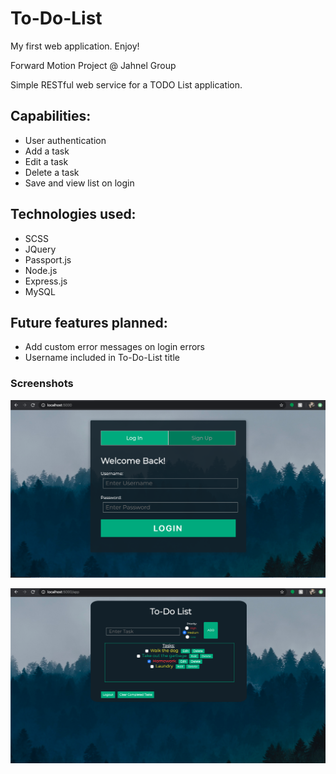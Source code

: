 # To-Do-List
My first web application. Enjoy!

Forward Motion Project @ Jahnel Group

Simple RESTful web service for a TODO List application.

Capabilities:
-
- User authentication
- Add a task
- Edit a task
- Delete a task
- Save and view list on login

Technologies used:
-
- SCSS
- JQuery
- Passport.js
- Node.js
- Express.js
- MySQL

Future features planned:
-
- Add custom error messages on login errors
- Username included in To-Do-List title

### **Screenshots**

![Login Page](/Screenshots/login-page-SS.png)

![App Page](/Screenshots/app-page-SS.png)

